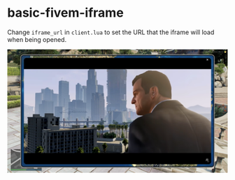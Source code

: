 # basic-fivem-iframe

Change `iframe_url` in `client.lua` to set the URL that the iframe will load when being opened.

![Example](example.png)
